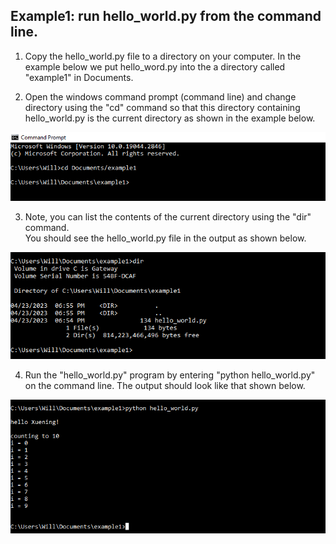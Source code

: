 ## Example1: run hello_world.py from the command line.

1. Copy the hello_world.py file to a directory on your computer. In the example
   below we put hello_word.py into the a directory called "example1" in
   Documents.  

2. Open the windows command prompt (command line) and change directory using
   the "cd" command so that this directory containing hello_world.py is the
   current directory as shown in the example below. 

![change_directory](images/change_directory.png)

3. Note, you can list the contents of the current directory using the "dir" command.  
   You should see the hello_world.py file in the output as shown below. 

![run_dir_to_show_file](images/run_dir_to_show_file.png)

4. Run the "hello_world.py" program by entering "python hello_world.py" on the
   command line. The output should look like that shown below. 

![run_from_the_command_line](images/run_from_the_command_line.png)
